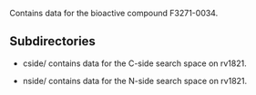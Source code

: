 Contains data for the bioactive compound F3271-0034.

## Subdirectories

- cside/ contains data for the C-side search space on rv1821.

- nside/ contains data for the N-side search space on rv1821.

